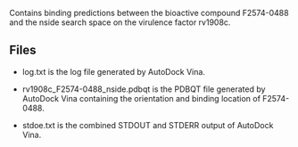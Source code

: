 Contains binding predictions between the bioactive compound F2574-0488 and the nside search space on the virulence factor rv1908c.

## Files

- log.txt is the log file generated by AutoDock Vina.

- rv1908c_F2574-0488_nside.pdbqt is the PDBQT file generated by AutoDock Vina containing the orientation and binding location of F2574-0488.

- stdoe.txt is the combined STDOUT and STDERR output of AutoDock Vina.

